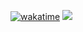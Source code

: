<a href="https://wakatime.com/badge/user/9a5325f6-5e21-41ce-b1a7-c5dd37067cb2/project/4b49e27d-0a1c-4fd6-a491-4eba447ee95d"><img src="https://wakatime.com/badge/user/9a5325f6-5e21-41ce-b1a7-c5dd37067cb2/project/4b49e27d-0a1c-4fd6-a491-4eba447ee95d.svg" alt="wakatime"></a>
<a href="https://wakatime.com"><img src="https://wakatime.com/share/@Gabriel_Dev/b0705488-16e5-44d1-8347-11ae0d4a38c5.png" /></a>
